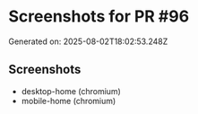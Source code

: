# Screenshots for PR #96

Generated on: 2025-08-02T18:02:53.248Z

## Screenshots
- desktop-home (chromium)
- mobile-home (chromium)
